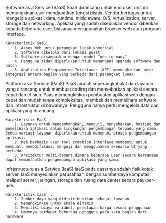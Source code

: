 Software as a Service (SaaS)
	SaaS dirancang untuk end user, unit ini memungkinan user mendapatkan fungsi bisnis. Vendor bertugas untuk mengelola aplikasi, data, runtime, middleware, O/S, virtualization, server, storage dan networking. Aplikasi yang sudah disediakan vendor diberikan kepada beberapa user, biasanya menggunakan browser web atau program interface.

	Karakteristik SaaS:
		1. Akses Web untuk perangkat lunak komersial
		2. Software dikelola dari lokasi pusat
		3. Software disampaikan dengan model "one to many"
		4. Pengguna tidak diperlukan untuk menangani upgrade software dan patch
		5. Application Programming Interfaces (API) memungkinkan untuk integrasi antara bagian yang berbeda dari perangkat lunak


Platform as a Service (PaaS)
	PaaS adalah seperangkat alat dan layanan yang dirancang untuk membuat coding dan menyebarkan aplikasi secara cepat dan efisien. Paas memungkinkan pembuatan aplikasi web dengan cepat dan mudah tanpa kompleksitas, membeli dan memelihara software dan infrastruktur di bawahnya. Pengguna hanya perlu mengelola data dan aplikasi yang dirancang.
	
	Karakteristik PaaS :
		1. Layanan untuk mengembangkan, menguji, menyebarkan, hosting dan memelihara aplikasi dalam lingkungan pengembangan terpadu yang sama. Semua variasi layanan diperlukan untuk memenuhi proses pengembangan aplikasi.
		2. Web berbasis user tool creation interface membantu untuk membuat, memodifikasi, menguji dan menggunakan skenario UI yang berbeda.
		3. Arsitektur multi-tenant dimana beberapa user secara bersamaan dapat memanfaatkan pengembangan aplikasi yang sama.

Infrastructure as a Service (IaaS)
	IaaS pada dasarnya adalah fisik kotak server. IaaS menyediakan perusahaan dengan sumberdaya komputasi meliputi server, jaringan, storage dan ruang data center secara pay-per-use.
	
	Karakteristik IaaS  :
		1. Sumber daya yang didistribusikan sebagai layanan
		2. Memungkinkan untuk skala dinamis
		3. Memiliki biaya variabel, penetapan harga sesuai penggunaan
		4. Umumnya terdapat beberapa pengguna pada satu bagian dari hardware

